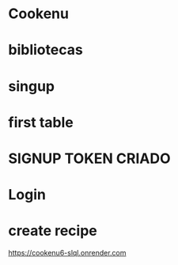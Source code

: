 # Cookenu
# bibliotecas
# singup
# first table
# SIGNUP TOKEN CRIADO
# Login
# create recipe
https://cookenu6-slql.onrender.com 
